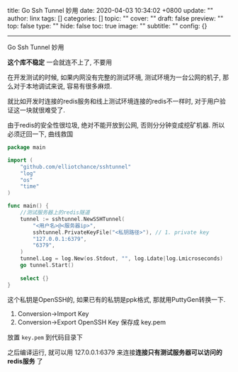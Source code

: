 title: Go Ssh Tunnel 妙用
date: 2020-04-03 10:34:02 +0800
update: ""
author: linx
tags: []
categories: []
topic: ""
cover: ""
draft: false
preview: ""
top: false
type: ""
hide: false
toc: true
image: ""
subtitle: ""
config: {}


---


Go Ssh Tunnel 妙用
<!--more-->

**这个库不稳定** 一会就连不上了, 不要用


在开发测试的时候, 如果内网没有完整的测试环境, 测试环境为一台公网的机子, 那么对于本地调试来说, 容易有很多麻烦.

就比如开发时连接的redis服务和线上测试环境连接的redis不一样时, 对于用户验证这一块就很难受了. 

由于redis的安全性很垃圾, 绝对不能开放到公网, 否则分分钟变成挖矿机器. 所以必须迂回一下, 曲线救国

```go
package main

import (
	"github.com/elliotchance/sshtunnel"
	"log"
	"os"
	"time"
)

func main() {
	//测试服务器上的redis隧道
	tunnel := sshtunnel.NewSSHTunnel(
		"<用户名>@<服务器ip>",
		sshtunnel.PrivateKeyFile("<私钥路径>"), // 1. private key
		"127.0.0.1:6379",
		"6379",
	)
	tunnel.Log = log.New(os.Stdout, "", log.Ldate|log.Lmicroseconds)
	go tunnel.Start()
	
	select {}
}

```

这个私钥是OpenSSH的, 如果已有的私钥是ppk格式, 那就用PuttyGen转换一下.

1. Conversion->Import Key
2. Conversion->Export OpenSSH Key 保存成 key.pem

放置 `key.pem` 到代码目录下

之后编译运行, 就可以用 127.0.0.1:6379 来连接**连接只有测试服务器可以访问的redis服务** 了
